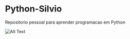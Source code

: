 # Python-Silvio

Repositorio pessoal para aprender programacao em Python

![Alt Text](https://media.tenor.com/-rK9kVsNTJAAAAAC/luffy.gif)

